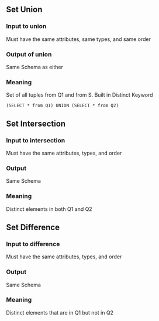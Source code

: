 ## Set Union
### Input to union 
Must have the same attributes, same types, and same order

### Output of union
Same Schema as either

### Meaning
Set of all tuples from Q1 and from S. Built in Distinct Keyword

```(SELECT * from Q1) UNION (SELECT * from Q2)```

## Set Intersection
### Input to intersection
Must have the same attributes, types, and order

### Output
Same Schema

### Meaning
Distinct elements in both Q1 and Q2

## Set Difference
### Input to difference
Must have the same attributes, types, and order

### Output
Same Schema

### Meaning
Distinct elements that are in Q1 but not in Q2

